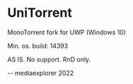 # UniTorrent

MonoTorrent fork for UWP (Windows 10)

Min. os. build: 14393

AS IS. No support. RnD only.

-- mediaexplorer 2022
